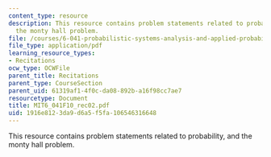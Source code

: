 ```yaml
---
content_type: resource
description: This resource contains problem statements related to probability, and
  the monty hall problem.
file: /courses/6-041-probabilistic-systems-analysis-and-applied-probability-fall-2010/1916e8123da9d6a5f5fa106546316648_MIT6_041F10_rec02.pdf
file_type: application/pdf
learning_resource_types:
- Recitations
ocw_type: OCWFile
parent_title: Recitations
parent_type: CourseSection
parent_uid: 61319af1-4f0c-da08-892b-a16f98cc7ae7
resourcetype: Document
title: MIT6_041F10_rec02.pdf
uid: 1916e812-3da9-d6a5-f5fa-106546316648
---
```

This resource contains problem statements related to probability, and the monty hall problem.

